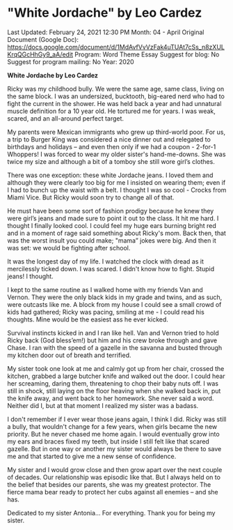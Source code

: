 # "White Jordache" by Leo Cardez

Last Updated: February 24, 2021 12:30 PM
Month: 04 - April
Original Document (Google Doc): https://docs.google.com/document/d/1MdAvfVvVzFak4uTUAt7cSs_n8zXULKrqQGcHhGy9_aA/edit
Program: Word Theme Essay
Suggest for blog: No
Suggest for program mailing: No
Year: 2020

**White Jordache by Leo Cardez**

Ricky was my childhood bully. We were the same age, same class, living on the same block. I was an undersized, bucktooth, big-eared nerd who had to fight the current in the shower. He was held back a year and had unnatural muscle definition for a 10 year old. He tortured me for years. I was weak, scared, and an all-around perfect target.

My parents were Mexican immigrants who grew up third-world poor. For us, a trip to Burger King was considered a nice dinner out and relegated to birthdays and holidays – and even then only if we had a coupon - 2-for-1 Whoppers! I was forced to wear my older sister's hand-me-downs. She was twice my size and although a bit of a tomboy she still wore girl’s clothes.

There was one exception: these white Jordache jeans. I loved them and although they were clearly too big for me I insisted on wearing them; even if I had to bunch up the waist with a belt. I thought I was so cool - Crocks from Miami Vice. But Ricky would soon try to change all of that.

He must have been some sort of fashion prodigy because he knew they were girl’s jeans and made sure to point it out to the class. It hit me hard. I thought I finally looked cool. I could feel my huge ears burning bright red and in a moment of rage said something about Ricky's mom. Back then, that was the worst insult you could make; "mama” jokes were big. And then it was set: we would be fighting after school.

It was the longest day of my life. I watched the clock with dread as it mercilessly ticked down. I was scared. I didn't know how to fight. Stupid jeans! I thought.

I kept to the same routine as I walked home with my friends Van and Vernon. They were the only black kids in my grade and twins, and as such, were outcasts like me. A block from my house I could see a small crowd of kids had gathered; Ricky was pacing, smiling at me - I could read his thoughts. Mine would be the easiest ass he ever kicked.

Survival instincts kicked in and I ran like hell. Van and Vernon tried to hold Ricky back (God bless’em!) but him and his crew broke through and gave Chase. I ran with the speed of a gazelle in the savanna and busted through my kitchen door out of breath and terrified.

My sister took one look at me and calmly got up from her chair, crossed the kitchen, grabbed a large butcher knife and walked out the door. I could hear her screaming, daring them, threatening to chop their baby nuts off. I was still in shock, still laying on the floor heaving when she walked back in, put the knife away, and went back to her homework. She never said a word. Neither did I, but at that moment I realized my sister was a badass.

I don't remember if I ever wear those jeans again, I think I did. Ricky was still a bully, that wouldn't change for a few years, when girls became the new priority. But he never chased me home again. I would eventually grow into my ears and braces fixed my teeth, but inside I still felt like that scared gazelle. But in one way or another my sister would always be there to save me and that started to give me a new sense of confidence.

My sister and I would grow close and then grow apart over the next couple of decades. Our relationship was episodic like that. But I always held on to the belief that besides our parents, she was my greatest protector. The fierce mama bear ready to protect her cubs against all enemies – and she has.

Dedicated to my sister Antonia... For everything. Thank you for being my sister.
